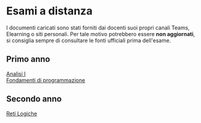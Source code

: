 # Esami a distanza

I documenti caricati sono stati forniti dai docenti suoi propri canali Teams, Elearning o siti personali. Per tale motivo potrebbero essere **non aggiornati**, si consiglia sempre di consultare le fonti ufficiali prima dell'esame.

## Primo anno
[Analisi I](https://pagine.dm.unipi.it/berselli/dida/modalita_anmatematica1.html)   
[Fondamenti di programmazione](http://www.iet.unipi.it/m.cococcioni/FdP/modalita_esame_FdP.txt)

## Secondo anno
[Reti Logiche](http://docenti.ing.unipi.it/~a080368/Teaching/RetiLogiche/FAQ_RL.html)